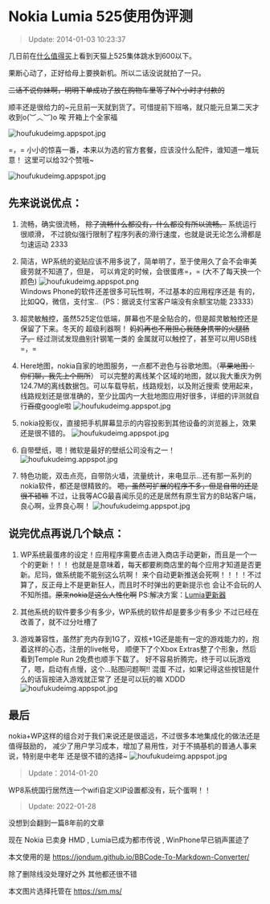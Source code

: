 # Nokia Lumia 525使用伪评测

>Update: 2014-01-03 10:23:37

几日前在[什么值得买](http://www.smzdm.com/youhui/387567)上看到天猫上525集体跳水到600以下。

果断心动了，正好给母上要换新机。所以二话没说就拍了一只。

~~二话不说你妹啊，明明下单成功了放在购物车里等了N个小时才付款的~~


顺丰还是很给力的~元旦前一天就到货了。可惜提前下班咯，就只能元旦第二天才收到o(︶︿︶)o 唉
开箱上个全家福

![houfukudeimg.appspot.jpg](https://s2.loli.net/2022/01/28/FqtD1JCg2fl39vT.jpg)

=，= 小小的惊喜一番，本来以为选的官方套餐，应该没什么配件，谁知道一堆玩意！
这里可以给32个赞哦~

![houfukudeimg.appspot.jpg](https://s2.loli.net/2022/01/28/8lCmqf2OYdvcDop.jpg)

## 先来说说**优点**：

1. 流畅，确实很流畅， ~~除了流畅什么都没有，什么都没有所以流畅。~~ 系统运行很顺滑，
不过貌似强行限制了程序列表的滑行速度，也就是说无论怎么滑都是匀速运动 2333

1. 简洁，WP系统的瓷贴应该不用多说了，简单明了，至于使用久了会不会审美疲劳就不知道了，但是，
可以肯定的时候，会很蛋疼=，= (大不了每天换一个颜色)
![houfukudeimg.appspot.png](https://s2.loli.net/2022/01/28/VW2GoUAxNfEiR8q.png)   
Windows Phone的软件还差很多可玩性啊，不过基本的应用程序还是
有的，比如QQ，微信，支付宝..（PS：据说支付宝客户端没有余额宝功能 23333）

1. 超灵敏触控，虽然525定位低端，屏幕也不是全贴合的，但是超灵敏触控还是保留了下来。冬天的
超级利器啊！ ~~妈妈再也不用担心我随身携带的火腿肠了。~~ 经过测试发现曲别针钢笔一类的
金属就可以触控了，甚至可以用USB线=，=

1. Here地图，nokia自家的地图服务，一点都不逊色与谷歌地图。（~~苹果地图：你们聊，我先上个厕所~~）
可以完整的离线某个区域的地图，就以我大重庆为例124.7M的离线数据包。可以车载导航，线路规划，以及附近搜索
使用起来，线路规划还是很准确的，至少比国内一大批地图应用好很多，详细的评测就自行~~百度~~google啦
![houfukudeimg.appspot.jpg](https://s2.loli.net/2022/01/28/pvTyaYgfZCumJVs.jpg)

1. nokia投影仪，直接把手机屏幕显示的内容投影到其他设备的浏览器上，效果还是很不错的。
![houfukudeimg.appspot.jpg](https://s2.loli.net/2022/01/28/jBfy7x4zIwEvWbt.jpg)

1. 自带壁纸，嗯！微软是最好的壁纸公司没有之一！
![houfukudeimg.appspot.jpg](https://s2.loli.net/2022/01/28/JsP1izB9Qwp6vou.jpg)

1. 特色功能，双击点亮，自带防火墙，流量统计，来电显示...还有那一系列的nokia软件，都还是很精致的。
~~嗯，虽然可扩展的程序不多，但是自带的还是很不错嘛~~
不过，让我等ACG最喜闻乐见的还是居然有原生官方的B站客户端，良心啊，业界良心啊！
![houfukudeimg.appspot.jpg](https://s2.loli.net/2022/01/28/xMvSEHJA1ReNyDL.jpg)
	


## 说完优点再说几个**缺点**：


1. WP系统最蛋疼的设定！应用程序需要点击进入商店手动更新，而且是一个一个的更新！！！
也就是是意味着，每天都要刷商店里的每个应用才知道是否更新。尼玛，做系统能不能别这么坑啊！
来个自动更新推送会死啊！！！！不过算了，反正母上不是更新狂人，而且时不时弹出的更新提示也
会让不会玩的人不知所措。~~原来nokia是这么人性化啊~~
PS:解决方案：[Lumia更新器](http://www.windowsphone.com/zh-cn/store/app/lumia%E6%9B%B4%E6%96%B0%E5%99%A8/)

1. 其他系统的软件要多少有多少，WP系统的软件却是要多少有多少
不过已经在改善了，就不过分吐槽了

1. 游戏兼容性，虽然扩充内存到1G了，双核+1G还是能有一定的游戏能力的，抱着这样的心态，注册的live帐号，
顺便下了个Xbox Extras整了个形象，然后看到Temple Run 2免费也顺手下载了。
好不容易折腾完，终于可以玩游戏了，嗯，启动有点慢，这个...贴图问题啊!! 混蛋
不过，如果记得这些按钮是什么的话盲按进入游戏就正常了 还是可以玩的嘛 XDDD   
![houfukudeimg.appspot.jpg](https://s2.loli.net/2022/01/28/aG2P8CVSprfZ4N7.jpg)


## 最后

nokia+WP这样的组合对于我们来说还是很遥远，不过很多本地集成化的做法还是值得鼓励的，
减少了用户学习成本，增加了易用性，对于不搞~~基~~机的普通人事来说，特别是中老年
还是很不错的选择~
![houfukudeimg.appspot.jpg](https://s2.loli.net/2022/01/28/zAFi62JcVp4jvbB.jpg)

>Update：2014-01-20

WP8系统国行居然连一个wifi自定义IP设置都没有，玩个蛋啊！！

>Update: 2022-01-28 

没想到会翻到一篇8年前的文章

现在 Nokia 已卖身 HMD , Lumia已成为都市传说 , WinPhone早已销声匿迹了

本文使用的是 https://jondum.github.io/BBCode-To-Markdown-Converter/

除了删除线没处理好之外 其他都还很不错

本文图片选择托管在 https://sm.ms/

